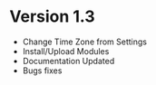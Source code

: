 
# Version 1.3

-   Change Time Zone from Settings
-   Install/Upload Modules
-   Documentation Updated
-   Bugs fixes

